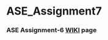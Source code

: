 # ASE_Assignment7

### ASE Assignment-6 <a href="https://github.com/kalyankilaru/ASE_Assignment7/wiki">WIKI</a> page
